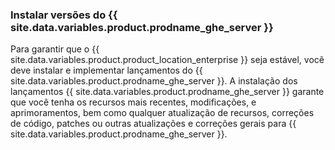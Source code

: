 ### Instalar versões do {{ site.data.variables.product.prodname_ghe_server }}

Para garantir que o {{ site.data.variables.product.product_location_enterprise }} seja estável, você deve instalar e implementar lançamentos do {{ site.data.variables.product.prodname_ghe_server }}. A instalação dos lançamentos {{ site.data.variables.product.prodname_ghe_server }} garante que você tenha os recursos mais recentes, modificações, e aprimoramentos, bem como qualquer atualização de recursos, correções de código, patches ou outras atualizações e correções gerais para {{ site.data.variables.product.prodname_ghe_server }}.
